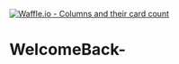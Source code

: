 [![Waffle.io - Columns and their card count](https://badge.waffle.io/abimaelhernandez/WelcomeBack-.png?columns=all)](https://waffle.io/abimaelhernandez/WelcomeBack-?utm_source=badge)
# WelcomeBack-